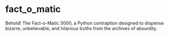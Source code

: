 # fact_o_matic
Behold! The Fact-o-Matic 3000, a Python contraption designed to dispense bizarre, unbelievable, and hilarious truths from the archives of absurdity.
